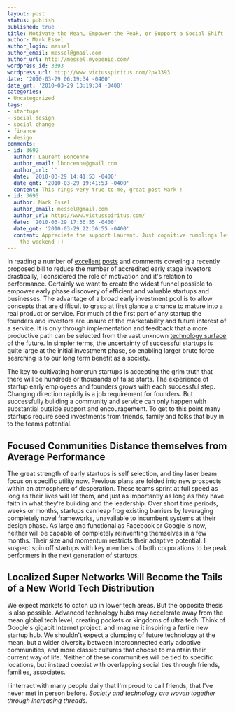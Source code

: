 ```yaml
---
layout: post
status: publish
published: true
title: Motivate the Mean, Empower the Peak, or Support a Social Shift
author: Mark Essel
author_login: messel
author_email: messel@gmail.com
author_url: http://messel.myopenid.com/
wordpress_id: 3393
wordpress_url: http://www.victusspiritus.com/?p=3393
date: '2010-03-29 06:19:34 -0400'
date_gmt: '2010-03-29 13:19:34 -0400'
categories:
- Uncategorized
tags:
- startups
- social design
- social change
- finance
- design
comments:
- id: 3692
  author: Laurent Boncenne
  author_email: lboncenne@gmail.com
  author_url: ''
  date: '2010-03-29 14:41:53 -0400'
  date_gmt: '2010-03-29 19:41:53 -0400'
  content: This rings very true to me, great post Mark !
- id: 3695
  author: Mark Essel
  author_email: messel@gmail.com
  author_url: http://www.victusspiritus.com/
  date: '2010-03-29 17:36:55 -0400'
  date_gmt: '2010-03-29 22:36:55 -0400'
  content: Appreciate the support Laurent. Just cognitive rumblings left over from
    the weekend :)
---
```

<p>In reading a number of <a HREF="http://www.avc.com/a_vc/2010/03/startups-get-hit-by-shrapnel-in-the-banking-bill.html">excellent</a> <a href="http://cdixon.org/2010/03/27/capitalism-just-like-adam-smith-pictured-it/">posts</a> and comments covering a recently proposed bill to reduce the number of accredited early stage investors drastically, I considered the role of motivation and it's relation to performance. Certainly we want to create the widest funnel possible to empower early phase discovery of efficient and valuable startups and businesses. The advantage of a broad early investment pool is to allow concepts that are difficult to grasp at first glance a chance to mature into a real product or service. For much of the first part of any startup the founders and investors are unsure of the marketability and future interest of a service. It is only through implementation and feedback that a more productive path can be selected from the vast unknown <a href="http://victusfate.github.io/victusspiritus/uncategorized/2010/01/12/the-wheel-of-need-the-landscape-of-potential-technology/">technology surface</a> of the future. In simpler terms, the uncertainty of successful startups is quite large at the initial investment phase, so enabling larger brute force searching is to our long term benefit as a society.</p>
<p>The key to cultivating homerun startups is accepting the grim truth that there will be hundreds or thousands of false starts. The experience of startup early employees and founders grows with each successful step. Changing direction rapidly is a job requirement for founders. But successfully building a community and service can only happen with substantial outside support and encouragement. To get to this point many startups require seed investments from friends, family and folks that buy in to the teams potential.  </p>
<h2>Focused Communities Distance themselves from Average Performance</h2>
<p>The great strength of early startups is self selection, and tiny laser beam focus on specific utility now. Previous plans are folded into new prospects within an atmosphere of desperation. These teams sprint at full speed as long as their lives will let them, and just as importantly as long as they have faith in what they're building and the leadership. Over short time periods, weeks or months, startups can leap frog existing barriers by leveraging completely novel frameworks, unavailable to incumbent systems at their design phase. As large and functional as Facebook or Google is now, neither will be capable of completely reinventing themselves in a few months. Their size and momentum restricts their adaptive potential. I suspect spin off startups with key members of both corporations to be peak performers in the next generation of startups.</p>
<h2>Localized Super Networks Will Become the Tails of a New World Tech Distribution</h2>
<p>We expect markets to catch up in lower tech areas. But the opposite thesis is also possible. Advanced technology hubs may accelerate away from the mean global tech level, creating pockets or kingdoms of ultra tech. Think of Google's gigabit Internet project, and imagine it inspiring a fertile new startup hub. We shouldn't expect a clumping of future technology at the mean, but a wider diversity between interconnected early adoptive communities, and more classic cultures that choose to maintain their current way of life. Neither of these communities will be tied to specific locations, but instead coexist with overlapping social ties through friends, families, associates. </p>
<p>I interract with many people daily that I'm proud to call friends, that I've never met in person before. <i>Society and technology are woven together through increasing threads.</I> </p>
